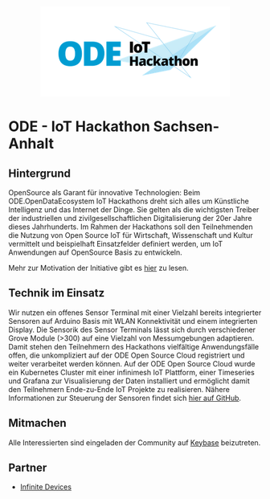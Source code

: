<p align="center"><img src="2.png" alt="ODE IoT Hackathon"></p>

# ODE - IoT Hackathon Sachsen-Anhalt
## Hintergrund
OpenSource als Garant für innovative Technologien: Beim ODE.OpenDataEcosystem IoT Hackathons dreht sich alles um Künstliche Intelligenz und das Internet der Dinge. Sie gelten als die wichtigsten Treiber der industriellen und zivilgesellschaftlichen Digitalisierung der 20er Jahre dieses Jahrhunderts. Im Rahmen der Hackathons soll den Teilnehmenden die Nutzung von Open Source IoT für Wirtschaft, Wissenschaft und Kultur vermittelt und beispielhaft Einsatzfelder definiert werden, um IoT Anwendungen auf OpenSource Basis zu entwickeln.

Mehr zur Motivation der Initiative gibt es [hier](https://it-tech-up.de/it-strategie/data) zu lesen.

## Technik im Einsatz
Wir nutzen ein offenes Sensor Terminal mit einer Vielzahl bereits integrierter Sensoren auf Arduino Basis mit WLAN Konnektivität und einem integrierten Display. Die Sensorik des Sensor Terminals lässt sich durch verschiedener Grove Module (>300) auf eine Vielzahl von Messumgebungen adaptieren. Damit stehen den Teilnehmern des Hackathons vielfältige Anwendungsfälle offen, die unkompliziert auf der ODE Open Source Cloud registriert und weiter verarbeitet werden können. Auf der ODE Open Source Cloud wurde ein Kubernetes Cluster mit einer infinimesh IoT Plattform, einer Timeseries und Grafana zur Visualisierung der Daten installiert und ermöglicht damit den Teilnehmern Ende-zu-Ende IoT Projekte zu realisieren. Nähere Informationen zur Steuerung der Sensoren findet sich [hier auf GitHub](https://github.com/infinimesh/sensorterminal-quickstart).

## Mitmachen
Alle Interessierten sind eingeladen der Community auf [Keybase](https://keybase.io/team/ode_hackathon) beizutreten.

## Partner
* [Infinite Devices](https://www.infinitedevices.io/)
